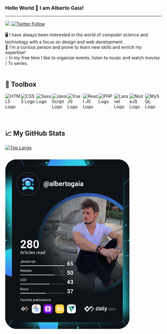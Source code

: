### Hello World 👋 I am Alberto Gaia!
---
<a href="https://www.linkedin.com/in/alberto-gaia/" target="_new"><img src="https://img.shields.io/badge/Linkedin-Connect-informational"></a> <a href="https://twitter.com/AlbertoGaiaDev" target="_blank"><img alt="Twitter Follow" src="https://img.shields.io/twitter/follow/AlbertoGaiaDev?style=social"></a>
<br />
<br />
🖥 I have always been interested in the world of computer science and technology with a focus on design and web development.</br>
👾 I'm a curious person and prone to learn new skills and enrich my expertise! 
<br />
🎶 In my free time I like to organize events, listen to music and watch movies / Tv series.
<br />
<br />
<h2>🧰 Toolbox </h2>
<div style="display:flex">
<img src="https://cdn.worldvectorlogo.com/logos/html5.svg" alt="HTML5 Logo" width="50" height="50"/> <img src="https://cdn.worldvectorlogo.com/logos/css-3.svg" alt="CSS3 Logo" width="50" height="50"/><img src="https://cdn.worldvectorlogo.com/logos/sass-1.svg" alt="Sass Logo" width="50" height="50"/>
<img src="https://cdn.worldvectorlogo.com/logos/javascript-1.svg" alt="JavaScript Logo" width="50" height="50"/><img src="https://cdn.worldvectorlogo.com/logos/vue-js-1.svg" alt="VueJS Logo" width="50" height="50"/><img src="https://cdn.worldvectorlogo.com/logos/react-2.svg" alt="React JS Logo" width="50" height="50"/><img src="https://cdn.worldvectorlogo.com/logos/php.svg" alt="PHP Logo" width="50" height="50"/><img src="https://cdn.worldvectorlogo.com/logos/laravel-1.svg" alt="Laravel Logo" width="50" height="50"/><img src="https://cdn.worldvectorlogo.com/logos/nodejs-1.svg" alt="NodeJS Logo" width="50" height="50"/><img src="https://cdn.worldvectorlogo.com/logos/mysql-2.svg" alt="MySQL Logo" width="50" height="50"/>
</div>
<br />
<br />
<h2> &#x1f4c8; My GitHub Stats </h2>

[![Top Langs](https://github-readme-stats.vercel.app/api/top-langs/?username=albertogaia&hide=java,html,css&theme=radical)](https://github.com/albertogaia/github-readme-stats)

<a href="https://app.daily.dev/albertogaia"><img src="https://github.com/albertogaia/albertogaia/blob/main/devcard.svg" width="400" alt="Alberto Gaia's Dev Card"/></a> 
---
